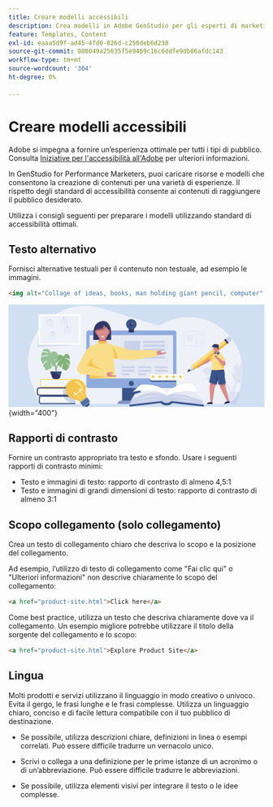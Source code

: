 ```yaml
---
title: Creare modelli accessibili
description: Crea modelli in Adobe GenStudio per gli esperti di marketing delle prestazioni in grado di raggiungere più destinatari e fornire un’esperienza ottimale.
feature: Templates, Content
exl-id: eaaa5d9f-ad45-4fd0-826d-c250deb6d238
source-git-commit: 088049a25635f5e9469c16c6ddfe9db86afdc143
workflow-type: tm+mt
source-wordcount: '304'
ht-degree: 0%

---
```


# Creare modelli accessibili

Adobe si impegna a fornire un’esperienza ottimale per tutti i tipi di pubblico. Consulta [Iniziative per l&#39;accessibilità all&#39;Adobe](https://www.adobe.com/trust/accessibility/initiatives.html) per ulteriori informazioni.

In GenStudio for Performance Marketers, puoi caricare risorse e modelli che consentono la creazione di contenuti per una varietà di esperienze. Il rispetto degli standard di accessibilità consente ai contenuti di raggiungere il pubblico desiderato.

Utilizza i consigli seguenti per preparare i modelli utilizzando standard di accessibilità ottimali.

## Testo alternativo

Fornisci alternative testuali per il contenuto non testuale, ad esempio le immagini.

```html
<img alt="Collage of ideas, books, man holding giant pencil, computer" src="card-create-assets.png">
```

![Collage di idee, libri, uomo con matita gigante, computer](../../assets/card-create-assets.png){width="400"}

## Rapporti di contrasto

Fornire un contrasto appropriato tra testo e sfondo. Usare i seguenti rapporti di contrasto minimi:

- Testo e immagini di testo: rapporto di contrasto di almeno 4,5:1
- Testo e immagini di grandi dimensioni di testo: rapporto di contrasto di almeno 3:1

## Scopo collegamento (solo collegamento)

Crea un testo di collegamento chiaro che descriva lo scopo e la posizione del collegamento.

Ad esempio, l’utilizzo di testo di collegamento come &quot;Fai clic qui&quot; o &quot;Ulteriori informazioni&quot; non descrive chiaramente lo scopo del collegamento:

```html
<a href="product-site.html">Click here</a>
```

Come best practice, utilizza un testo che descriva chiaramente dove va il collegamento. Un esempio migliore potrebbe utilizzare il titolo della sorgente del collegamento e lo scopo:

```html
<a href="product-site.html">Explore Product Site</a>
```

## Lingua

Molti prodotti e servizi utilizzano il linguaggio in modo creativo o univoco. Evita il gergo, le frasi lunghe e le frasi complesse. Utilizza un linguaggio chiaro, conciso e di facile lettura compatibile con il tuo pubblico di destinazione.

- Se possibile, utilizza descrizioni chiare, definizioni in linea o esempi correlati. Può essere difficile tradurre un vernacolo unico.

- Scrivi o collega a una definizione per le prime istanze di un acronimo o di un’abbreviazione. Può essere difficile tradurre le abbreviazioni.

- Se possibile, utilizza elementi visivi per integrare il testo o le idee complesse.

